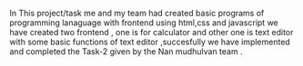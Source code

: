 In This project/task me and my team had created basic programs of programming lanaguage with frontend using html,css and javascript we have created two frontend , one is for calculator and other one is text editor with some basic functions of text editor ,succesfully we have implemented and completed the Task-2 given by the Nan mudhulvan team .
